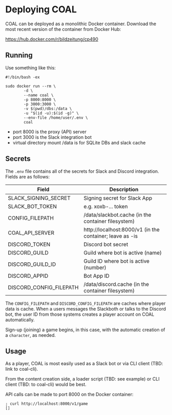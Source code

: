 # Deploying COAL

COAL can be deployed as a monolithic Docker container. Download the most recent version of the container from Docker Hub:

https://hub.docker.com/r/bildzeitung/cp490

## Running

Use something like this:

```
#!/bin/bash -ex

sudo docker run --rm \
        -d \
        --name coal \
        -p 8000:8000 \
        -p 3000:3000 \
        -v $(pwd)/dbs:/data \
        -u "$(id -u):$(id -g)" \
        --env-file /home/user/.env \
        coal
```

* port 8000 is the proxy (API) server
* port 3000 is the Slack integration bot
* virtual directory mount /data is for SQLite DBs and slack cache

## Secrets

The `.env` file contains all of the secrets for Slack and Discord integration.
Fields are as follows:

| Field | Description |
|-------|-------------|
| SLACK_SIGNING_SECRET | Signing secret for Slack App |
| SLACK_BOT_TOKEN | e.g. xoxb-... token |
| CONFIG_FILEPATH | /data/slackbot.cache (in the container filesystem) |
| COAL_API_SERVER | http://localhost:8000/v1 (in the container; leave as -is |
| DISCORD_TOKEN | Discord bot secret |
| DISCORD_GUILD | Guild where bot is active (name) |
| DISCORD_GUILD_ID | Guild ID where bot is active (number) |
| DISCORD_APPID | Bot App ID |
| DISCORD_CONFIG_FILEPATH | /data/discord.cache (in the container filesystem) |

The `CONFIG_FILEPATH` and `DISCORD_CONFIG_FILEPATH` are caches where player data is cache. When a users messages the Slackboth or talks to the Discord bot, the user ID from those systems creates a player account on COAL automatically.

Sign-up (joining) a game begins, in this case, with the automatic creation of a `character`, as needed.

## Usage

As a player, COAL is most easily used as a Slack bot or via CLI client (TBD: link to coal-cli).

From the content creation side, a loader script (TBD: see example) or CLI client (TBD: to coal-cli) would be best.

API calls can be made to port 8000 on the Docker container:

```
; curl http://localhost:8000/v1/game
[]
```

